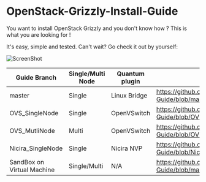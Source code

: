 OpenStack-Grizzly-Install-Guide
===============================

You want to install OpenStack Grizzly and you don't know how ?
This is what you are looking for !

It's easy, simple and tested. Can't wait? Go check it out by yourself: 

![ScreenShot](http://i.imgur.com/kTXM6F3.jpg)

Guide Branch  | Single/Multi Node | Quantum plugin  | Direct Guide Link                                                                                              |
------------- | ----------------- | --------------- | ------------------                                                                                             |
master        | Single            | Linux Bridge    | https://github.com/mseknibilel/OpenStack-Grizzly-Install-Guide/blob/master/OpenStack_Grizzly_Install_Guide.rst |
OVS_SingleNode| Single            | OpenVSwitch     | https://github.com/mseknibilel/OpenStack-Grizzly-Install-Guide/blob/OVS_SingleNode/OpenStack_Grizzly_Install_Guide.rst |
OVS_MutliNode | Multi             | OpenVSwitch     | https://github.com/mseknibilel/OpenStack-Grizzly-Install-Guide/blob/OVS_MultiNode/OpenStack_Grizzly_Install_Guide.rst |
Nicira_SingleNode | Single        | Nicira NVP     | https://github.com/mseknibilel/OpenStack-Grizzly-Install-Guide/blob/Nicira_SingleNode/OpenStack_Grizzly_Install_Guide.rst |
SandBox on Virtual Machine | Single/Multi | N/A     | https://github.com/dguitarbite/OpenStack-Grizzly-VM-SandBox-Guide/blob/master/SandBox-Single-Node.rst |
